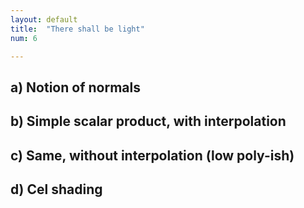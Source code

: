 ```yaml
---
layout: default
title:  "There shall be light"
num: 6

---
```


## a) Notion of normals

## b) Simple scalar product, with interpolation

## c) Same, without interpolation (low poly-ish)

## d) Cel shading
